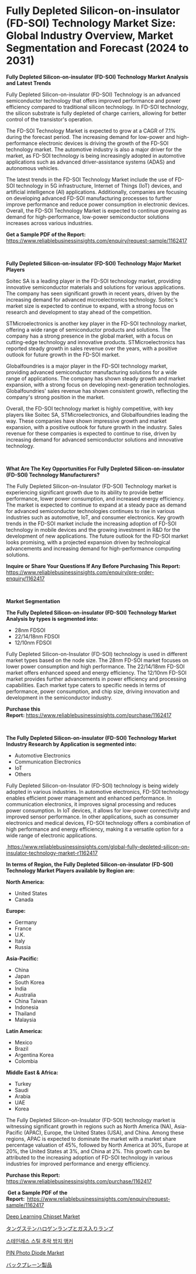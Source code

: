 <p><h1>Fully Depleted Silicon-on-insulator (FD-SOI) Technology Market Size: Global Industry Overview, Market Segmentation and Forecast (2024 to 2031)</h1></p><p><strong>Fully Depleted Silicon-on-insulator (FD-SOI) Technology Market Analysis and Latest Trends</strong></p>
<p><p>Fully Depleted Silicon-on-insulator (FD-SOI) Technology is an advanced semiconductor technology that offers improved performance and power efficiency compared to traditional silicon technology. In FD-SOI technology, the silicon substrate is fully depleted of charge carriers, allowing for better control of the transistor's operation.</p><p>The FD-SOI Technology Market is expected to grow at a CAGR of 7.1% during the forecast period. The increasing demand for low-power and high-performance electronic devices is driving the growth of the FD-SOI technology market. The automotive industry is also a major driver for the market, as FD-SOI technology is being increasingly adopted in automotive applications such as advanced driver-assistance systems (ADAS) and autonomous vehicles.</p><p>The latest trends in the FD-SOI Technology Market include the use of FD-SOI technology in 5G infrastructure, Internet of Things (IoT) devices, and artificial intelligence (AI) applications. Additionally, companies are focusing on developing advanced FD-SOI manufacturing processes to further improve performance and reduce power consumption in electronic devices. Overall, the FD-SOI Technology Market is expected to continue growing as demand for high-performance, low-power semiconductor solutions increases across various industries.</p></p>
<p><strong>Get a Sample PDF of the Report:&nbsp;</strong> <a href="https://www.reliablebusinessinsights.com/enquiry/request-sample/1162417">https://www.reliablebusinessinsights.com/enquiry/request-sample/1162417</a></p>
<p>&nbsp;</p>
<p><strong>Fully Depleted Silicon-on-insulator (FD-SOI) Technology Major Market Players</strong></p>
<p><p>Soitec SA is a leading player in the FD-SOI technology market, providing innovative semiconductor materials and solutions for various applications. The company has seen significant growth in recent years, driven by the increasing demand for advanced microelectronics technology. Soitec's market size is expected to continue to expand, with a strong focus on research and development to stay ahead of the competition.</p><p>STMicroelectronics is another key player in the FD-SOI technology market, offering a wide range of semiconductor products and solutions. The company has a strong presence in the global market, with a focus on cutting-edge technology and innovative products. STMicroelectronics has reported steady growth in sales revenue over the years, with a positive outlook for future growth in the FD-SOI market.</p><p>Globalfoundries is a major player in the FD-SOI technology market, providing advanced semiconductor manufacturing solutions for a wide range of applications. The company has shown steady growth and market expansion, with a strong focus on developing next-generation technologies. Globalfoundries' sales revenue has shown consistent growth, reflecting the company's strong position in the market.</p><p>Overall, the FD-SOI technology market is highly competitive, with key players like Soitec SA, STMicroelectronics, and Globalfoundries leading the way. These companies have shown impressive growth and market expansion, with a positive outlook for future growth in the industry. Sales revenue for these companies is expected to continue to rise, driven by increasing demand for advanced semiconductor solutions and innovative technology.</p></p>
<p>&nbsp;</p>
<p><strong>What Are The Key Opportunities For Fully Depleted Silicon-on-insulator (FD-SOI) Technology Manufacturers?</strong></p>
<p><p>The Fully Depleted Silicon-on-Insulator (FD-SOI) Technology market is experiencing significant growth due to its ability to provide better performance, lower power consumption, and increased energy efficiency. The market is expected to continue to expand at a steady pace as demand for advanced semiconductor technologies continues to rise in various industries such as automotive, IoT, and consumer electronics. Key growth trends in the FD-SOI market include the increasing adoption of FD-SOI technology in mobile devices and the growing investment in R&D for the development of new applications. The future outlook for the FD-SOI market looks promising, with a projected expansion driven by technological advancements and increasing demand for high-performance computing solutions.</p></p>
<p><strong>Inquire or Share Your Questions If Any Before Purchasing This Report:</strong> <a href="https://www.reliablebusinessinsights.com/enquiry/pre-order-enquiry/1162417">https://www.reliablebusinessinsights.com/enquiry/pre-order-enquiry/1162417</a></p>
<p>&nbsp;</p>
<p><strong>Market Segmentation</strong></p>
<p><strong>The Fully Depleted Silicon-on-insulator (FD-SOI) Technology Market Analysis by types is segmented into:</strong></p>
<p><ul><li>28nm FDSOI</li><li>22/14/18nm FDSOI</li><li>12/10nm FDSOI</li></ul></p>
<p><p>Fully Depleted Silicon-on-Insulator (FD-SOI) technology is used in different market types based on the node size. The 28nm FD-SOI market focuses on lower power consumption and high performance. The 22/14/18nm FD-SOI market offers enhanced speed and energy efficiency. The 12/10nm FD-SOI market provides further advancements in power efficiency and processing capabilities. Each market type caters to specific needs in terms of performance, power consumption, and chip size, driving innovation and development in the semiconductor industry.</p></p>
<p><strong>Purchase this Report:&nbsp;</strong><a href="https://www.reliablebusinessinsights.com/purchase/1162417">https://www.reliablebusinessinsights.com/purchase/1162417</a></p>
<p>&nbsp;</p>
<p><strong>The Fully Depleted Silicon-on-insulator (FD-SOI) Technology Market Industry Research by Application is segmented into:</strong></p>
<p><ul><li>Automotive Electronics</li><li>Communication Electronics</li><li>IoT</li><li>Others</li></ul></p>
<p><p>Fully Depleted Silicon-on-Insulator (FD-SOI) technology is being widely adopted in various industries. In automotive electronics, FD-SOI technology enables efficient power management and enhanced performance. In communication electronics, it improves signal processing and reduces power consumption. In IoT devices, it allows for low-power connectivity and improved sensor performance. In other applications, such as consumer electronics and medical devices, FD-SOI technology offers a combination of high performance and energy efficiency, making it a versatile option for a wide range of electronic applications.</p></p>
<p><a href="https://www.reliablebusinessinsights.com/global-fully-depleted-silicon-on-insulator-technology-market-r1162417">&nbsp;https://www.reliablebusinessinsights.com/global-fully-depleted-silicon-on-insulator-technology-market-r1162417</a></p>
<p><strong>In terms of Region, the Fully Depleted Silicon-on-insulator (FD-SOI) Technology Market Players available by Region are:</strong></p>
<p>
    <p> <strong> North America: </strong>
        <ul>
            <li>United States</li>
            <li>Canada</li>
        </ul>
        </p> 
    <p> <strong> Europe: </strong>
        <ul>
            <li>Germany</li>
            <li>France</li>
            <li>U.K.</li>
            <li>Italy</li>
            <li>Russia</li>
        </ul>
        </p> 
    <p> <strong> Asia-Pacific: </strong>
        <ul>
            <li>China</li>
            <li>Japan</li>
            <li>South Korea</li>
            <li>India</li>
            <li>Australia</li>
            <li>China Taiwan</li>
            <li>Indonesia</li>
            <li>Thailand</li>
            <li>Malaysia</li>
        </ul>
        </p> 
    <p> <strong> Latin America: </strong>
        <ul>
            <li>Mexico</li>
            <li>Brazil</li>
            <li>Argentina Korea</li>
            <li>Colombia</li>
        </ul>
        </p> 
    <p> <strong> Middle East & Africa: </strong>
        <ul>
            <li>Turkey</li>
            <li>Saudi</li>
            <li>Arabia</li>
            <li>UAE</li>
            <li>Korea</li>
        </ul>
    </p>
    </p>
<p><p>The Fully Depleted Silicon-on-Insulator (FD-SOI) technology market is witnessing significant growth in regions such as North America (NA), Asia-Pacific (APAC), Europe, the United States (USA), and China. Among these regions, APAC is expected to dominate the market with a market share percentage valuation of 45%, followed by North America at 30%, Europe at 20%, the United States at 3%, and China at 2%. This growth can be attributed to the increasing adoption of FD-SOI technology in various industries for improved performance and energy efficiency.</p></p>
<p><strong>Purchase this Report: </strong><a href="https://www.reliablebusinessinsights.com/purchase/1162417">https://www.reliablebusinessinsights.com/purchase/1162417</a></p>
<p>&nbsp;<strong>Get a Sample PDF of the Report:&nbsp;&nbsp;</strong><a href="https://www.reliablebusinessinsights.com/enquiry/request-sample/1162417">https://www.reliablebusinessinsights.com/enquiry/request-sample/1162417</a></p>
<p><strong></strong></p>
<p><p><a href="https://github.com/gulaimolin/Market-Research-Report-List-5/blob/main/deep-learning-chipset-market.md">Deep Learning Chipset Market</a></p><p><a href="https://github.com/laurenreichert/Market-Research-Report-List-2/blob/main/5733185148044.md">タングステンハロゲンランプとガス入りランプ</a></p><p><a href="https://github.com/erwindropdead54/Market-Research-Report-List-1/blob/main/2931876157250.md">스테인레스 스틸 추락 방지 앵커</a></p><p><a href="https://github.com/mauripalmi/Market-Research-Report-List-4/blob/main/pin-photo-diode-market.md">PIN Photo Diode Market</a></p><p><a href="https://github.com/vtbvgl20191192/Market-Research-Report-List-2/blob/main/1953337148043.md">バックプレーン製品</a></p></p>